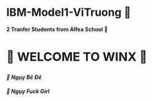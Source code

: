 # IBM-Model1-ViTruong :strawberry:
**2 Tranfer Students from Alfea School :two_women_holding_hands:**
## **<h2>:sunflower: WELCOME TO WINX :sunflower:**
  *<h4> :hear_no_evil: Ngụy Bê Đê*
  *<h4> :speak_no_evil: Ngụy Fuck Girl*
  
